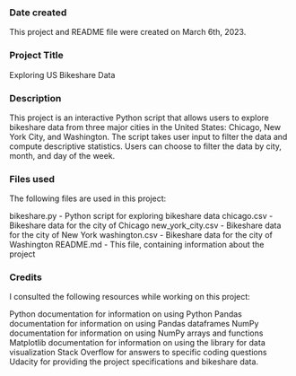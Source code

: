 ### Date created
This project and README file were created on March 6th, 2023.

### Project Title
Exploring US Bikeshare Data

### Description
This project is an interactive Python script that allows users to explore bikeshare data from three major cities in the United States: Chicago, New York City, and Washington. The script takes user input to filter the data and compute descriptive statistics. Users can choose to filter the data by city, month, and day of the week.

### Files used
The following files are used in this project:

bikeshare.py - Python script for exploring bikeshare data
chicago.csv - Bikeshare data for the city of Chicago
new_york_city.csv - Bikeshare data for the city of New York
washington.csv - Bikeshare data for the city of Washington
README.md - This file, containing information about the project

### Credits
I consulted the following resources while working on this project:

Python documentation for information on using Python
Pandas documentation for information on using Pandas dataframes
NumPy documentation for information on using NumPy arrays and functions
Matplotlib documentation for information on using the library for data visualization
Stack Overflow for answers to specific coding questions
Udacity for providing the project specifications and bikeshare data.
